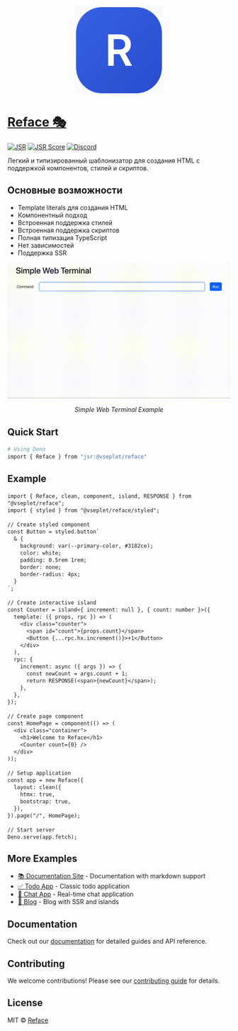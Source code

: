 <div align="center">
  <img src="./website/public/assets/logo.png" alt="Reface Logo" width="200" />
</div>

# [Reface 🎭](https://reface.deno.dev/)

[![JSR](https://jsr.io/badges/@vseplet/reface)](https://jsr.io/@vseplet/reface)
[![JSR Score](https://jsr.io/badges/@vseplet/reface/score)](https://jsr.io/@vseplet/reface)
[![Discord](https://img.shields.io/badge/join-chat-blue?logo=discord&logoColor=white)](https://discord.gg/gT4gvVwqb8)

Легкий и типизированный шаблонизатор для создания HTML с поддержкой компонентов, стилей и скриптов.

## Основные возможности

- Template literals для создания HTML
- Компонентный подход
- Встроенная поддержка стилей
- Встроенная поддержка скриптов
- Полная типизация TypeScript
- Нет зависимостей
- Поддержка SSR

<div align="center">
  <img src="./ex4.gif" alt="Web Terminal Example" width="600" />
  <p><em>Simple Web Terminal Example</em></p>
</div>

## Quick Start

```bash
# Using Deno
import { Reface } from "jsr:@vseplet/reface"
```

## Example

```tsx
import { Reface, clean, component, island, RESPONSE } from "@vseplet/reface";
import { styled } from "@vseplet/reface/styled";

// Create styled component
const Button = styled.button`
  & {
    background: var(--primary-color, #3182ce);
    color: white;
    padding: 0.5rem 1rem;
    border: none;
    border-radius: 4px;
  }
`;

// Create interactive island
const Counter = island<{ increment: null }, { count: number }>({
  template: ({ props, rpc }) => (
    <div class="counter">
      <span id="count">{props.count}</span>
      <Button {...rpc.hx.increment()}>+1</Button>
    </div>
  ),
  rpc: {
    increment: async ({ args }) => {
      const newCount = args.count + 1;
      return RESPONSE(<span>{newCount}</span>);
    },
  },
});

// Create page component
const HomePage = component(() => (
  <div class="container">
    <h1>Welcome to Reface</h1>
    <Counter count={0} />
  </div>
));

// Setup application
const app = new Reface({
  layout: clean({
    htmx: true,
    bootstrap: true,
  }),
}).page("/", HomePage);

// Start server
Deno.serve(app.fetch);
```

## More Examples

- [📚 Documentation Site](./examples/docs-viewer) - Documentation with markdown support
- [✅ Todo App](./examples/todo) - Classic todo application
- [💬 Chat App](./examples/chat) - Real-time chat application
- [📝 Blog](./examples/blog) - Blog with SSR and islands

## Documentation

Check out our [documentation](./docs/readme.md) for detailed guides and API reference.

## Contributing

We welcome contributions! Please see our [contributing guide](./CONTRIBUTING.md) for details.

## License

MIT © [Reface](./LICENSE)
